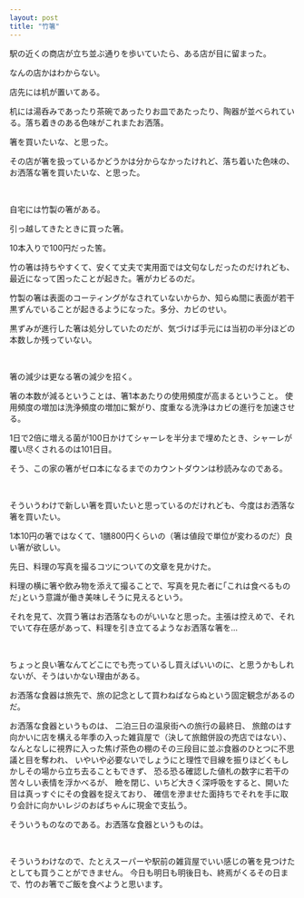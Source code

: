 ```yaml
---
layout: post
title: "竹箸"
---
```


駅の近くの商店が立ち並ぶ通りを歩いていたら、ある店が目に留まった。

なんの店かはわからない。

店先には机が置いてある。

机には湯呑みであったり茶碗であったりお皿であたったり、陶器が並べられている。落ち着きのある色味がこれまたお洒落。

箸を買いたいな、と思った。

その店が箸を扱っているかどうかは分からなかったけれど、落ち着いた色味の、お洒落な箸を買いたいな、と思った。

<br>

自宅には竹製の箸がある。

引っ越してきたときに買った箸。

10本入りで100円だった筈。

竹の箸は持ちやすくて、安くて丈夫で実用面では文句なしだったのだけれども、最近になって困ったことが起きた。箸がカビるのだ。

竹製の箸は表面のコーティングがなされていないからか、知らぬ間に表面が若干黒ずんでいることが起きるようになった。多分、カビのせい。

黒ずみが進行した箸は処分していたのだが、気づけば手元には当初の半分ほどの本数しか残っていない。

<br>

箸の減少は更なる箸の減少を招く。

箸の本数が減るということは、箸1本あたりの使用頻度が高まるということ。
使用頻度の増加は洗浄頻度の増加に繋がり、度重なる洗浄はカビの進行を加速させる。

1日で2倍に増える菌が100日かけてシャーレを半分まで埋めたとき、シャーレが覆い尽くされるのは101日目。

そう、この家の箸がゼロ本になるまでのカウントダウンは秒読みなのである。

<br>

そういうわけで新しい箸を買いたいと思っているのだけれども、今度はお洒落な箸を買いたい。

1本10円の箸ではなくて、1膳800円くらいの（箸は値段で単位が変わるのだ）良い箸が欲しい。

先日、料理の写真を撮るコツについての文章を見かけた。

料理の横に箸や飲み物を添えて撮ることで、写真を見た者に｢これは食べるものだ｣という意識が働き美味しそうに見えるという。

それを見て、次買う箸はお洒落なものがいいなと思った。主張は控えめで、それでいて存在感があって、料理を引き立てるようなお洒落な箸を...

<br>

ちょっと良い箸なんてどこにでも売っているし買えばいいのに、と思うかもしれないが、そうはいかない理由がある。

お洒落な食器は旅先で、旅の記念として買わねばならぬという固定観念があるのだ。

お洒落な食器というものは、
二泊三日の温泉街への旅行の最終日、
旅館のはす向かいに店を構える年季の入った雑貨屋で（決して旅館併設の売店ではない）、
なんとなしに視界に入った焦げ茶色の棚のその三段目に並ぶ食器のひとつに不思議と目を奪われ、
いやいや必要ないでしょうにと理性で目線を振りほどくもしかしその場から立ち去ることもできず、
恐る恐る確認した値札の数字に若干の苦々しい表情を浮かべるが、
瞼を閉じ、いちど大きく深呼吸をすると、開いた目は真っすぐにその食器を捉えており、
確信を滲ませた面持ちでそれを手に取り会計に向かいレジのおばちゃんに現金で支払う。

そういうものなのである。お洒落な食器というものは。

<br>

そういうわけなので、たとえスーパーや駅前の雑貨屋でいい感じの箸を見つけたとしても買うことができません。
今日も明日も明後日も、終焉がくるその日まで、竹のお箸でご飯を食べようと思います。

